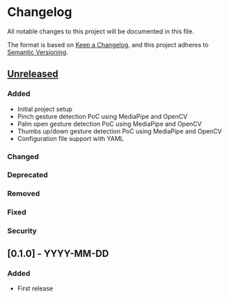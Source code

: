 # Changelog

All notable changes to this project will be documented in this file.

The format is based on [Keep a Changelog](https://keepachangelog.com/en/1.0.0/),
and this project adheres to [Semantic Versioning](https://semver.org/spec/v2.0.0.html).

## [Unreleased]

### Added
- Initial project setup
- Pinch gesture detection PoC using MediaPipe and OpenCV
- Palm open gesture detection PoC using MediaPipe and OpenCV
- Thumbs up/down gesture detection PoC using MediaPipe and OpenCV
- Configuration file support with YAML

### Changed

### Deprecated

### Removed

### Fixed

### Security

[Unreleased]: https://github.com/GestIX-UNAL/gestix/compare/development...feature/pinch-gesture-poc

## [0.1.0] - YYYY-MM-DD

### Added
- First release
